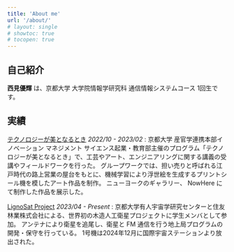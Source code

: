 ```yaml
---
title: 'About me'
url: '/about/'
# layout: single
# showtoc: true
# tocopen: true
---
```


## 自己紹介

**西見優輝** は、京都大学 大学院情報学研究科 通信情報システムコース 1回生です。

## 実績

<!-- [Kitsu.py](https://github.com/MrArkon/kitsu.py) *Creator & Maintainer* *2021 - present*
: Kitsu.py is a simple & lightweight [**Python**](https://python.org) library for Kitsu's Manga & Anime API. -->

[テクノロジーが美となるとき](https://www.saci.kyoto-u.ac.jp/topics/ims/14055.html) *2022/10 - 2023/02*
: 京都大学 産官学連携本部イノベーション マネジメント サイエンス起業・教育部主催のプログラム「テクノロジーが美となるとき」で、工芸やアート、エンジニアリングに関する講義の受講やフィールドワークを行った。
グループワークでは、担い売りと呼ばれる江戸時代の路上営業の屋台をもとに、機械学習により浮世絵を生成するプリントシール機を模したアート作品を制作。
ニューヨークのギャラリー、 NowHere にて制作した作品を展示した。


[LignoSat Project](https://space.innovationkyoto.org/lignosat-project/) *2023/04 - Present*
: 京都大学有人宇宙学研究センターと住友林業株式会社による、世界初の木造人工衛星プロジェクトに学生メンバとして参加。
アンテナにより衛星を追尾し、衛星と FM 通信を行う地上局プログラムの開発・保守を行っている。
1号機は2024年12月に国際宇宙ステーションより放出された。